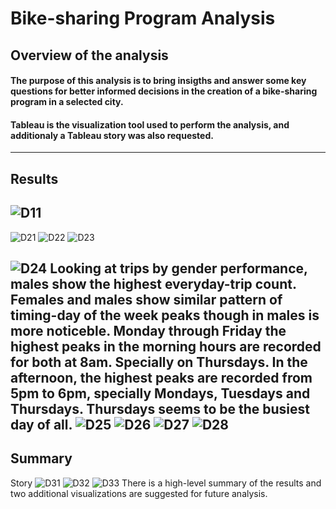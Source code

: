 # Bike-sharing Program Analysis

## Overview of the analysis
#### The purpose of this analysis is to bring insigths and answer some key questions for better informed decisions in the creation of a bike-sharing program in a selected city. 
#### Tableau is the visualization tool used to perform the analysis, and additionaly a Tableau story was also requested.  
----
## Results
![D11](https://github.com/Connectime4ever/bikesharing/blob/main/D11.png)
----

![D21](https://github.com/Connectime4ever/bikesharing/blob/main/D21.png)
![D22](https://github.com/Connectime4ever/bikesharing/blob/main/D22.png)
![D23](https://github.com/Connectime4ever/bikesharing/blob/main/D23.png)


![D24](https://github.com/Connectime4ever/bikesharing/blob/main/D24.png)
Looking at trips by gender performance, males show the highest everyday-trip count. 
Females and males show similar pattern of timing-day of the week peaks though in males is more noticeble. Monday through Friday the highest peaks in the morning hours are recorded for both at 8am. Specially on Thursdays. In the afternoon, the highest peaks are recorded from 5pm to 6pm, specially Mondays, Tuesdays and Thursdays. 
Thursdays seems to be the busiest day of all. 
![D25](https://github.com/Connectime4ever/bikesharing/blob/main/D25.png)
![D26](https://github.com/Connectime4ever/bikesharing/blob/main/D26.png)
![D27](https://github.com/Connectime4ever/bikesharing/blob/main/D27.png)
![D28](https://github.com/Connectime4ever/bikesharing/blob/main/D28.png)
----
## Summary
Story 
![D31](https://github.com/Connectime4ever/bikesharing/blob/main/D31.png)
![D32](https://github.com/Connectime4ever/bikesharing/blob/main/D32.png)
![D33](https://github.com/Connectime4ever/bikesharing/blob/main/D33.png)
There is a high-level summary of the results and two additional visualizations are suggested for future analysis. 